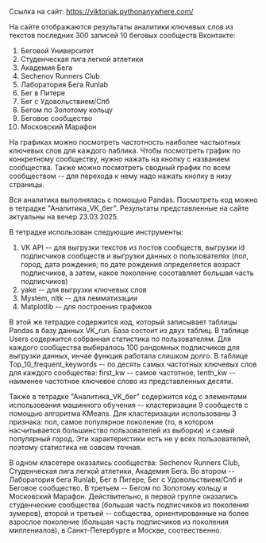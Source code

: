 Ссылка на сайт: https://viktoriak.pythonanywhere.com/

На сайте отображаются результаты аналитики ключевых слов из текстов последних 300 записей 10 беговых сообществ Вконтакте:
1) Беговой Университет
2) Студенческая лига легкой атлетики
3) Академия Бега
4) Sechenov Runners Club
5) Лаборатория Бега Runlab
6) Бег в Питере
7) Бег с Удовольствием/Спб
8) Бегом по Золотому кольцу
9) Беговое сообщество
10) Московский Марафон

На графиках можно посмотреть частотность наиболее частыотных ключевых слов для каждого паблика. Чтобы посмотреть график по конкретному сообществу, нужно нажать на кнопку с названием сообщества.
Также можно посмотреть сводный график по всем сообществом -- для перехода к нему надо нажать кнопку в низу страницы.

Вся аналитика выполнялась с помощью Pandas. Посмотреть код можно в тетрадке "Аналитика_VK_бег". Результаты представленные на сайте актуальны на вечер 23.03.2025.

В тетрадке использован следующие инструменты:
1) VK API -- для выгрузки текстов из постов сообществ, выгрузки id подписчиков сообществ и выгрузки данных о пользователях (пол, город, дата рождения; по дате рождения определяется возраст подписчиков, а затем, какое поколение сосотавляет большая часть подписчиков)
2) yake -- для выгрузки ключевых слов
3) Mystem, nltk -- для лемматизации
4) Matplotlib -- для построения графиков

В этой же тетрадке содержится код, который записывает таблицы Pandas в базу данных VK_run. База состоит из двух таблиц. В таблице Users содержится собранная статистика по пользователям. Для каждого сообщества выбиралось 100 рандомных подписчиков для выгрузки данных, инчае функция работала слишком долго. В таблице Top_10_frequent_keywords -- по десять самых частотных ключевых слов для каждого сообщества: first_kw -- самое частотное, tenth_kw -- наименее частотное ключевое слово из представленных десяти.

Также в тетрадке "Аналитика_VK_бег" содержится код с элементами использования машинного обучения -- кластеризации 9 сообществ с помощью алгоритма KMeans. Для кластеризации использованы 3 признака: пол, самое популярное поколение (то, в котором насчитывается большинство пользователей из выборки) и самый популярный город. Эти характеристики есть не у всех пользователей, поэтому статистика не совсем точная. 

В одном класетере оказались сообщества: Sechenov Runners Club, Студенческая лига легкой атлетики, Академия Бега. Во втором -- Лаборатория бега Runlab, Бег в Питере, Бег с Удовольствием/Спб и Беговое сообщество. В третьем -- Бегом по Золотому кольцу и Московский Марафон. Действительно, в первой группе оказались студенческие сообщества (большая часть подписчиков из поколения зумеров), второй и третьей -- собщества, ориентированные на более взрослое поколение (большая часть подписчиков из поколения миллениалов), в Санкт-Петербурге и Москве, соотвественно.

